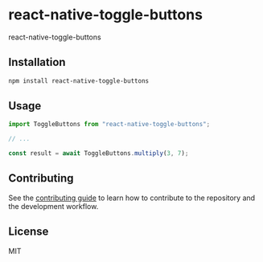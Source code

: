 # react-native-toggle-buttons

react-native-toggle-buttons

## Installation

```sh
npm install react-native-toggle-buttons
```

## Usage

```js
import ToggleButtons from "react-native-toggle-buttons";

// ...

const result = await ToggleButtons.multiply(3, 7);
```

## Contributing

See the [contributing guide](CONTRIBUTING.md) to learn how to contribute to the repository and the development workflow.

## License

MIT
